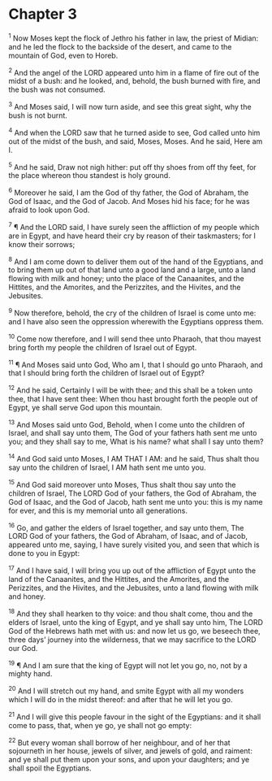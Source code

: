 # Chapter 3

<sup>1</sup> Now Moses kept the flock of Jethro his father in law, the priest of Midian: and he led the flock to the backside of the desert, and came to the mountain of God, even to Horeb. 

<sup>2</sup> And the angel of the LORD appeared unto him in a flame of fire out of the midst of a bush: and he looked, and, behold, the bush burned with fire, and the bush was not consumed. 

<sup>3</sup> And Moses said, I will now turn aside, and see this great sight, why the bush is not burnt. 

<sup>4</sup> And when the LORD saw that he turned aside to see, God called unto him out of the midst of the bush, and said, Moses, Moses. And he said, Here am I. 

<sup>5</sup> And he said, Draw not nigh hither: put off thy shoes from off thy feet, for the place whereon thou standest is holy ground. 

<sup>6</sup> Moreover he said, I am the God of thy father, the God of Abraham, the God of Isaac, and the God of Jacob. And Moses hid his face; for he was afraid to look upon God. 

<sup>7</sup> ¶ And the LORD said, I have surely seen the affliction of my people which are in Egypt, and have heard their cry by reason of their taskmasters; for I know their sorrows; 

<sup>8</sup> And I am come down to deliver them out of the hand of the Egyptians, and to bring them up out of that land unto a good land and a large, unto a land flowing with milk and honey; unto the place of the Canaanites, and the Hittites, and the Amorites, and the Perizzites, and the Hivites, and the Jebusites. 

<sup>9</sup> Now therefore, behold, the cry of the children of Israel is come unto me: and I have also seen the oppression wherewith the Egyptians oppress them. 

<sup>10</sup> Come now therefore, and I will send thee unto Pharaoh, that thou mayest bring forth my people the children of Israel out of Egypt. 

<sup>11</sup> ¶ And Moses said unto God, Who am I, that I should go unto Pharaoh, and that I should bring forth the children of Israel out of Egypt? 

<sup>12</sup> And he said, Certainly I will be with thee; and this shall be a token unto thee, that I have sent thee: When thou hast brought forth the people out of Egypt, ye shall serve God upon this mountain. 

<sup>13</sup> And Moses said unto God, Behold, when I come unto the children of Israel, and shall say unto them, The God of your fathers hath sent me unto you; and they shall say to me, What is his name? what shall I say unto them? 

<sup>14</sup> And God said unto Moses, I AM THAT I AM: and he said, Thus shalt thou say unto the children of Israel, I AM hath sent me unto you. 

<sup>15</sup> And God said moreover unto Moses, Thus shalt thou say unto the children of Israel, The LORD God of your fathers, the God of Abraham, the God of Isaac, and the God of Jacob, hath sent me unto you: this is my name for ever, and this is my memorial unto all generations. 

<sup>16</sup> Go, and gather the elders of Israel together, and say unto them, The LORD God of your fathers, the God of Abraham, of Isaac, and of Jacob, appeared unto me, saying, I have surely visited you, and seen that which is done to you in Egypt: 

<sup>17</sup> And I have said, I will bring you up out of the affliction of Egypt unto the land of the Canaanites, and the Hittites, and the Amorites, and the Perizzites, and the Hivites, and the Jebusites, unto a land flowing with milk and honey. 

<sup>18</sup> And they shall hearken to thy voice: and thou shalt come, thou and the elders of Israel, unto the king of Egypt, and ye shall say unto him, The LORD God of the Hebrews hath met with us: and now let us go, we beseech thee, three days’ journey into the wilderness, that we may sacrifice to the LORD our God. 

<sup>19</sup> ¶ And I am sure that the king of Egypt will not let you go, no, not by a mighty hand. 

<sup>20</sup> And I will stretch out my hand, and smite Egypt with all my wonders which I will do in the midst thereof: and after that he will let you go. 

<sup>21</sup> And I will give this people favour in the sight of the Egyptians: and it shall come to pass, that, when ye go, ye shall not go empty: 

<sup>22</sup> But every woman shall borrow of her neighbour, and of her that sojourneth in her house, jewels of silver, and jewels of gold, and raiment: and ye shall put them upon your sons, and upon your daughters; and ye shall spoil the Egyptians. 


